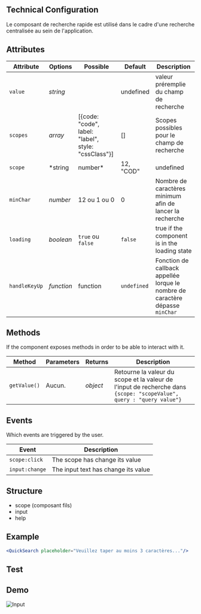 ## Technical Configuration

Le composant de recherche rapide est utilisé dans le cadre d'une recherche centralisée au sein de l'application.


## Attributes

Attribute     | Options     | Possible               | Default       | Description
---           | ---         | ---                    | ---           | ---
`value`        | *string*   |                        | undefined     | valeur préremplie du champ de recherche
`scopes`        | *array*   | [{code: "code", label: "label", style: "cssClass"}] | []| Scopes possibles pour le champ de recherche
`scope`        | *string | number*   | 12, "COD"     | undefined     | valeur du scope sélectionné si ce dernier existe
`minChar`        | *number* | 12 ou 1 ou 0          | 0       | Nombre de caractères minimum afin de lancer la recherche
`loading`        | *boolean*   |    `true` ou `false`                   | `false`    | true if the component is in the loading state
`handleKeyUp`        | *function*   |    function                   | `undefined`    | Fonction de callback appellée lorque le nombre de caractère dépasse `minChar`


## Methods

If the component exposes methods in order to be able to interact with it.

Method         | Parameters   | Returns      | Description
---            | ---          | ---          | ---
`getValue()`   | Aucun.        | *object*     |Retourne la valeur du scope et la valeur de l'input de recherche dans `{scope: "scopeValue", query : "query value"}`

## Events

Which events are triggered by the user.

Event         | Description
---           | ---
`scope:click`      | The scope has change its value
`input:change`      | The input text has change its value

## Structure
- scope (composant fils)
- input
- help

## Example
```jsx
<QuickSearch placeholder="Veuillez taper au moins 3 caractères..."/>
```


## Test

## Demo
![Input](http://images.ientrymail.com/webpronews/article_pics/html-speech-input.jpg)
